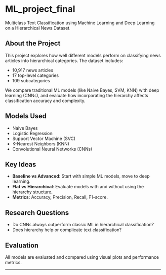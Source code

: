 # ML_project_final

Multiclass Text Classification using Machine Learning and Deep Learning on a Hierarchical News Dataset.

##  About the Project

This project explores how well different models perform on classifying news articles into hierarchical categories. The dataset includes:

- 10,917 news articles
- 17 top-level categories
- 109 subcategories

We compare traditional ML models (like Naive Bayes, SVM, KNN) with deep learning (CNNs), and evaluate how incorporating the hierarchy affects classification accuracy and complexity.

##  Models Used

- Naive Bayes
- Logistic Regression
- Support Vector Machine (SVC)
- K-Nearest Neighbors (KNN)
- Convolutional Neural Networks (CNNs)

##  Key Ideas

- **Baseline vs Advanced**: Start with simple ML models, move to deep learning.
- **Flat vs Hierarchical**: Evaluate models with and without using the hierarchy structure.
- **Metrics**: Accuracy, Precision, Recall, F1-score.

## Research Questions

- Do CNNs always outperform classic ML in hierarchical classification?
- Does hierarchy help or complicate text classification?

## Evaluation

All models are evaluated and compared using visual plots and performance metrics.

---

